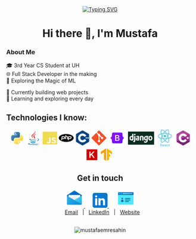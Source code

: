 <div align="center">
  <a href="#">
    <img src="https://readme-typing-svg.herokuapp.com?color=00FF00&lines=Where+would+programmers+be;without+copy-and-paste%3F" alt="Typing SVG">
  </a>
</div>

<h1 align="center">Hi there 👋, I'm Mustafa</h1>

### About Me
🎓 3rd Year CS Student at UH  
🌐 Full Stack Developer in the making  
🤖 Exploring the Magic of ML 

🔭 Currently building web projects  
🌱 Learning and exploring every day  


<h2 align="left">Technologies I know:</h2>

<p align="center">
		<img align="center" src="https://raw.githubusercontent.com/devicons/devicon/master/icons/python/python-original.svg" alt="devicon" height="40" width="40" />
        <img align="center" src="https://raw.githubusercontent.com/devicons/devicon/master/icons/java/java-original.svg" alt="devicon" height="40" width="40" />
		<img align="center" src="https://raw.githubusercontent.com/devicons/devicon/master/icons/javascript/javascript-plain.svg" alt="devicon" height="35" width="40" />
    		<img align="center" src="https://raw.githubusercontent.com/devicons/devicon/master/icons/php/php-plain.svg" alt="devicon" height="40" width="40" />
        <img align="center" src="https://raw.githubusercontent.com/devicons/devicon/master/icons/cplusplus/cplusplus-plain.svg" alt="devicon" height="40" width="40" />
		<img align="center" src="https://raw.githubusercontent.com/devicons/devicon/master/icons/git/git-plain.svg" alt="devicon" height="40" width="40" />
		<img align="center" src="imgs/bootstrap-logo.png" alt="devicon" height="50" width="50" />
    <img align="center" src="docs/imgs/django-logo.png" alt="devicon" height="35" width="70" />
    <img align="center" src="docs/imgs/react-logo2.png" alt="devicon" height="50" width="50" />
    <img align="center" src="docs/imgs/c-sharp.png" alt="devicon" height="40" width="40" />
    <img align="center" src="docs/imgs/keras.png" alt="devicon" height="30" width="30" />
    <img align="center" src="docs/imgs/tensorflow.png" alt="devicon" height="40" width="40" />

		
</p>

<!--<h3 align="left">Spotify listening now:</h3>
<a href="https://open.spotify.com/user/60kpx1avc7sq6u2793uvb4tjf"><img src="https://spotify-readme-beta.vercel.app/api/spotify-playing" alt="Spotify Playing" width="350" /></a>-->


<!--<h2 align="left">Top Languages I Use:</h2>

<p align="center">
<img src="https://github-readme-stats.vercel.app/api/top-langs/?username=mustafaemresahin&layout=compact&theme=tokyonight&hide=css&hide_title=true&exclude_repo=MyCity&langs_count=8"/>
<img height="160em" src="https://github-readme-stats.vercel.app/api?username=mustafaemresahin&show_icons=true&theme=tokyonight&icon_color=6392DF"/>
</p>-->

<!--![Top Langs](https://github-readme-stats.vercel.app/api/top-langs/?username=mustafaemresahin&hide=html,css&layout=compact&theme=merko)-->
<!--<div align="center">
  <img src="https://github-readme-stats.vercel.app/api/top-langs/?username=mustafaemresahin&hide=html,css&layout=compact&theme=tokyonight" alt="Top Languages">
</div>-->
<!--<div align="center">
<img src="https://github-readme-stats.vercel.app/api/top-langs/?username=mustafaemresahin&hide=html,css&layout=compact&theme=light" alt="Top Languages" data-theme="light">
<img src="https://github-readme-stats.vercel.app/api/top-langs/?username=mustafaemresahin&hide=html,css&layout=compact&theme=dark" alt="Top Languages" data-theme="dark">
</div>-->

<!--<div id="themeSwitcher" align="center">
  <div class="light-theme">
    <img src="https://github-readme-stats.vercel.app/api/top-langs/?username=mustafaemresahin&hide=html,css&layout=compact&theme=light" alt="Top Languages">
  </div>
  <div class="dark-theme">
    <img src="https://github-readme-stats.vercel.app/api/top-langs/?username=mustafaemresahin&hide=html,css&layout=compact&theme=dark" alt="Top Languages">
  </div>
</div>

<script>
  const prefersDarkTheme = window.matchMedia('(prefers-color-scheme: dark)').matches;

  const themeSwitcher = document.getElementById('themeSwitcher');
  const lightThemeDiv = themeSwitcher.querySelector('.light-theme');
  const darkThemeDiv = themeSwitcher.querySelector('.dark-theme');

  if (prefersDarkTheme) {
    lightThemeDiv.style.display = 'none';
  } else {
    darkThemeDiv.style.display = 'none';
  }
</script>-->





<h2 align="center">Get in touch</h2>

<div align="center">
  <a href="mailto:mustafa.sahin03@outlook.com" target="_blank">
    <img src="imgs/email.png" alt="Email" height="50" width="50" />
  </a>
  <a href="https://www.linkedin.com/in/mustafa-sahin03" target="_blank" style="margin-left: 20px;">
    <img alt="LinkedIn" src="imgs/linkedin.png" height="40" width="40" />
  </a>
  <a href="https://www.mustafaemresahin.com/" target="_blank" style="margin-left: 20px;">
    <img alt="Website" src="imgs/website.png" height="50" width="50" />
  </a>
</div>

<div align="center">
  <a href="mailto:mustafa.sahin03@outlook.com" target="_blank" style="padding:8px; padding-left:20px;">Email</a> |
  <a href="https://www.linkedin.com/in/mustafa-sahin03" target="_blank" style="padding:8px">LinkedIn</a> |
  <a href="https://www.mustafaemresahin.com/" target="_blank" style="padding:8px;">Website</a>
</div>
<br>

<p align="center"> <img src="https://komarev.com/ghpvc/?username=mustafaemresahin&label=Profile%20views&color=0e75b6&style=flat" alt="mustafaemresahin" /> </p>